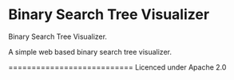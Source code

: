 # Binary Search Tree Visualizer
Binary Search Tree Visualizer.

A simple web based binary search tree visualizer.

===========================
Licenced under Apache 2.0
